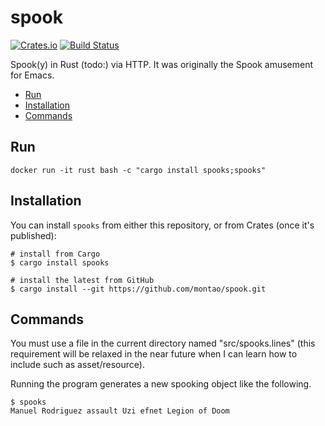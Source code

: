 # spook

[![Crates.io](https://img.shields.io/crates/v/spooky.svg)](https://crates.io/crates/spooks) [![Build Status](https://travis-ci.com/montao/spook.svg?branch=master)](https://travis-ci.com/montao/spook)  


Spook(y) in Rust (todo:) via HTTP. It was originally the Spook amusement for Emacs. 

* [Run](#Run)
* [Installation](#installation)
* [Commands](#commands)

## Run
`docker run -it rust bash -c "cargo install spooks;spooks"`

## Installation

You can install `spooks` from either this repository, or from Crates (once it's published):

```shell
# install from Cargo
$ cargo install spooks

# install the latest from GitHub
$ cargo install --git https://github.com/montao/spook.git
```

## Commands

You must use a file in the current directory named "src/spooks.lines" (this requirement will be relaxed in the near future when I can learn how to include such as asset/resource). 

Running the program generates a new spooking object like the following. 

```shell
$ spooks
Manuel Rodriguez assault Uzi efnet Legion of Doom
```
